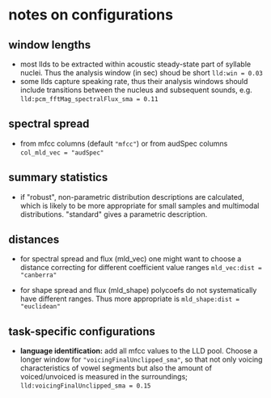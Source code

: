 # notes on configurations

## window lengths

* most llds to be extracted within acoustic steady-state part of syllable nuclei. Thus the analysis window (in sec) shoud be short `lld:win = 0.03`
* some llds capture speaking rate, thus their analysis windows should include transitions between the nucleus and subsequent sounds, e.g. `lld:pcm_fftMag_spectralFlux_sma = 0.11`

## spectral spread

* from mfcc columns (default `"mfcc"`) or from audSpec columns `col_mld_vec = "audSpec"`

## summary statistics

* if "robust", non-parametric distribution descriptions are calculated, which is likely to be more appropriate for small samples and multimodal distributions. "standard" gives a parametric description. 

## distances

* for spectral spread and flux (mld_vec) one might want to choose a distance correcting for different coefficient value ranges `mld_vec:dist = "canberra"`

* for shape spread and flux (mld_shape) polycoefs do not systematically have different ranges. Thus more appropriate is `mld_shape:dist = "euclidean"`

## task-specific configurations

* **language identification:** add all mfcc values to the LLD pool. Choose a longer window for `"voicingFinalUnclipped_sma"`, so that not only voicing characteristics of vowel segments but also the amount of voiced/unvoiced is measured in the surroundings; `lld:voicingFinalUnclipped_sma = 0.15`

